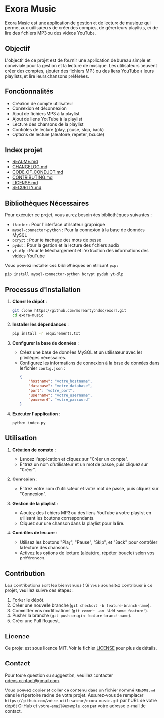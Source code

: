 # Exora Music

Exora Music est une application de gestion et de lecture de musique qui permet aux utilisateurs de créer des comptes, de gérer leurs playlists, et de lire des fichiers MP3 ou des vidéos YouTube.

## Objectif

L'objectif de ce projet est de fournir une application de bureau simple et conviviale pour la gestion et la lecture de musique. Les utilisateurs peuvent créer des comptes, ajouter des fichiers MP3 ou des liens YouTube à leurs playlists, et lire leurs chansons préférées.

## Fonctionnalités

- Création de compte utilisateur
- Connexion et déconnexion
- Ajout de fichiers MP3 à la playlist
- Ajout de liens YouTube à la playlist
- Lecture des chansons de la playlist
- Contrôles de lecture (play, pause, skip, back)
- Options de lecture (aléatoire, répéter, boucle)

## Index projet
- [README.md](https://github.com/moreartyondsc/Exora/blob/main/README.md)
- [CHANGELOG.md](https://github.com/moreartyondsc/Exora/blob/main/CHANGELOG.md)
- [CODE_OF_CONDUCT.md](https://github.com/moreartyondsc/Exora/blob/main/CODE_OF_CONDUCT.md)
- [CONTRIBUTING.md](https://github.com/moreartyondsc/Exora/blob/main/CONTRIBUTING.md)
- [LICENSE.md](https://github.com/moreartyondsc/Exora/blob/main/LICENSE.md)
- [SECURITY.md](https://github.com/moreartyondsc/Exora/blob/main/SECURITY.md) 

## Bibliothèques Nécessaires

Pour exécuter ce projet, vous aurez besoin des bibliothèques suivantes :

- `tkinter` : Pour l'interface utilisateur graphique
- `mysql-connector-python` : Pour la connexion à la base de données MySQL
- `bcrypt` : Pour le hachage des mots de passe
- `pydub` : Pour la gestion et la lecture des fichiers audio
- `yt-dlp` : Pour le téléchargement et l'extraction des informations des vidéos YouTube

Vous pouvez installer ces bibliothèques en utilisant `pip` :

```sh
pip install mysql-connector-python bcrypt pydub yt-dlp
```

## Processus d'Installation

1. **Cloner le dépôt** :
   ```sh
   git clone https://github.com/moreartyondsc/exora.git
   cd exora-music
   ```

2. **Installer les dépendances** :
   ```sh
   pip install -r requirements.txt
   ```

3. **Configurer la base de données** :
   - Créez une base de données MySQL et un utilisateur avec les privilèges nécessaires.
   - Configurez les informations de connexion à la base de données dans le fichier `config.json` :
     ```json
     {
         "hostname": "votre_hostname",
         "database": "votre_database",
         "port": "votre_port",
         "username": "votre_username",
         "password": "votre_password"
     }
     ```

4. **Exécuter l'application** :
   ```sh
   python index.py
   ```

## Utilisation

1. **Création de compte** :
   - Lancez l'application et cliquez sur "Créer un compte".
   - Entrez un nom d'utilisateur et un mot de passe, puis cliquez sur "Créer".

2. **Connexion** :
   - Entrez votre nom d'utilisateur et votre mot de passe, puis cliquez sur "Connexion".

3. **Gestion de la playlist** :
   - Ajoutez des fichiers MP3 ou des liens YouTube à votre playlist en utilisant les boutons correspondants.
   - Cliquez sur une chanson dans la playlist pour la lire.

4. **Contrôles de lecture** :
   - Utilisez les boutons "Play", "Pause", "Skip", et "Back" pour contrôler la lecture des chansons.
   - Activez les options de lecture (aléatoire, répéter, boucle) selon vos préférences.

## Contribution

Les contributions sont les bienvenues ! Si vous souhaitez contribuer à ce projet, veuillez suivre ces étapes :

1. Forker le dépôt.
2. Créer une nouvelle branche (`git checkout -b feature-branch-name`).
3. Committer vos modifications (`git commit -am 'Add some feature'`).
4. Pusher la branche (`git push origin feature-branch-name`).
5. Créer une Pull Request.

## Licence

Ce projet est sous licence MIT. Voir le fichier [LICENSE](LICENSE) pour plus de détails.

## Contact

Pour toute question ou suggestion, veuillez contacter [odevs.contact@gmail.com](mailto:odevs.contact@gmail.com).


Vous pouvez copier et coller ce contenu dans un fichier nommé `README.md` dans le répertoire racine de votre projet. Assurez-vous de remplacer `https://github.com/votre-utilisateur/exora-music.git` par l'URL de votre dépôt GitHub et `votre-email@example.com` par votre adresse e-mail de contact.
